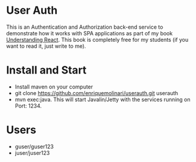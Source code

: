 # User Auth

This is an Authentication and Authorization back-end service to demonstrate how it works with SPA applications as part of my book [Understanding React](https://leanpub.com/understandingreact). This book is completely free for my students (if you want to read it, just write to me).

# Install and Start

- Install maven on your computer
- git clone https://github.com/enriquemolinari/userauth.git userauth
- mvn exec:java. This will start Javalin/Jetty with the services running on Port: 1234.

# Users

- guser/guser123
- juser/juser123
